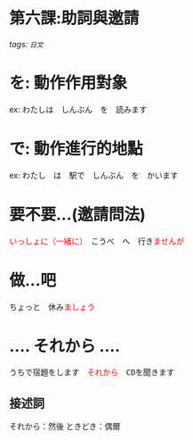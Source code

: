 第六課:助詞與邀請
===
###### tags: `日文`
<style>
span.import
{
 color:red;
}
</style>

# を: 動作作用對象

ex:
わたしは　しんぶん　を　読みます

# で: 動作進行的地點

ex:
わたし　は　駅で　しんぶん　を　かいます

# 要不要...(邀請問法)

<pre><span class="import">いっしょに（一緒に）</span>　こうべ　へ　行き<span class="import">ませんが</span></pre>

# 做...吧

<pre>ちょっと　休み<span class="import">ましょう</span></pre>

# .... それから ....

<pre>うちで宿題をします　<span class="import">それから</span>　CDを聞きます</pre>
## 接述詞
それから：然後
ときどき：偶爾